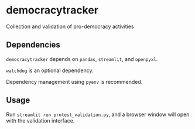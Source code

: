 # democracytracker
Collection and validation of pro-democracy activities

## Dependencies
`democracytracker` depends on `pandas`, `streamlit`, and `openpyxl`.

`watchdog` is an optional dependency.

Dependency management using `pyenv` is recommended.

## Usage
Run `streamlit run protest_validation.py`, and a browser window will open
with the validation interface.
